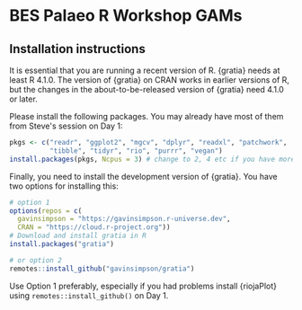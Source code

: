 # BES Palaeo R Workshop GAMs

## Installation instructions

It is essential that you are running a recent version of R. {gratia} needs at least R 4.1.0. The version of {gratia} on CRAN works in earlier versions of R, but the changes in the about-to-be-released version of {gratia} need 4.1.0 or later.

Please install the following packages. You may already have most of them from Steve's session on Day 1:

```r
pkgs <- c("readr", "ggplot2", "mgcv", "dplyr", "readxl", "patchwork",
          "tibble", "tidyr", "rio", "purrr", "vegan")
install.packages(pkgs, Ncpus = 3) # change to 2, 4 etc if you have more cores
```

Finally, you need to install the development version of {gratia}. You have two options for installing this:

```r
# option 1
options(repos = c(
  gavinsimpson = "https://gavinsimpson.r-universe.dev",
  CRAN = "https://cloud.r-project.org"))
# Download and install gratia in R
install.packages("gratia")

# or option 2
remotes::install_github("gavinsimpson/gratia")
```

Use Option 1 preferably, especially if you had problems install {riojaPlot} using `remotes::install_github()` on Day 1.